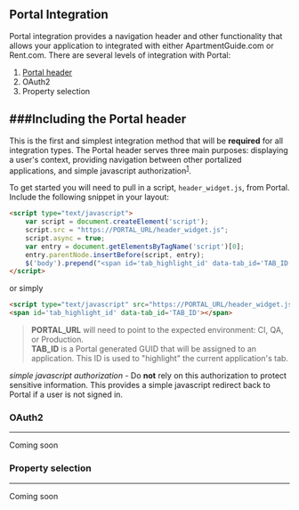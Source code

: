 Portal Integration
---

Portal integration provides a navigation header and other functionality that allows your application to integrated with either ApartmentGuide.com or Rent.com. There are several levels of integration with Portal:

1. [Portal header](#including-the-portal-header)
2. OAuth2
3. Property selection


###Including the Portal header
---

This is the first and simplest integration method that will be **required** for all integration types. The Portal header serves three main purposes: displaying a user's context, providing navigation between other portalized applications, and simple javascript authorization<sup>[1](#simple-javascript-authorization)</sup>.


To get started you will need to pull in a script, `header_widget.js`, from Portal.
Include the following snippet in your layout:

```html
<script type="text/javascript">
    var script = document.createElement('script');
    script.src = "https://PORTAL_URL/header_widget.js";
    script.async = true;
    var entry = document.getElementsByTagName('script')[0];
    entry.parentNode.insertBefore(script, entry);
    $('body').prepend("<span id='tab_highlight_id' data-tab_id='TAB_ID'></span>");
</script>
```

or simply

```html
<script type="text/javascript" src="https://PORTAL_URL/header_widget.js"></script>
<span id='tab_highlight_id' data-tab_id='TAB_ID'></span>
```

>**PORTAL_URL** will need to point to the expected environment: CI, QA, or Production.  
> **TAB_ID** is a Portal generated GUID that will be assigned to an application. This ID is used to "highlight" the current application's tab.

<a name="simple-javascript-authorization"></a>*simple javascript authorization* - Do **not** rely on this authorization to protect sensitive information. This provides a simple javascript redirect back to Portal if a user is not signed in.




### OAuth2
---

Coming soon

### Property selection
---

Coming soon
